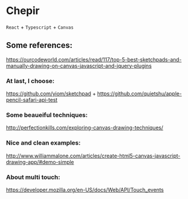 # Chepir

`React` + `Typescript` + `Canvas`

## Some references:

https://ourcodeworld.com/articles/read/117/top-5-best-sketchpads-and-manually-drawing-on-canvas-javascript-and-jquery-plugins

### At last, I choose:

https://github.com/yiom/sketchpad
+
https://github.com/quietshu/apple-pencil-safari-api-test


### Some beaueiful techniques:

http://perfectionkills.com/exploring-canvas-drawing-techniques/

### Nice and clean examples:

http://www.williammalone.com/articles/create-html5-canvas-javascript-drawing-app/#demo-simple

### About multi touch:

https://developer.mozilla.org/en-US/docs/Web/API/Touch_events